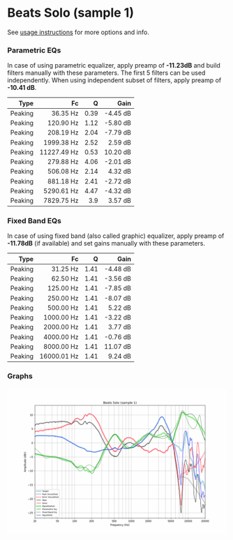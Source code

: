 # Beats Solo (sample 1)
See [usage instructions](https://github.com/jaakkopasanen/AutoEq#usage) for more options and info.

### Parametric EQs
In case of using parametric equalizer, apply preamp of **-11.23dB** and build filters manually
with these parameters. The first 5 filters can be used independently.
When using independent subset of filters, apply preamp of **-10.41 dB**.

| Type    | Fc          |    Q | Gain     |
|--------:|------------:|-----:|---------:|
| Peaking | 36.35 Hz    | 0.39 | -4.45 dB |
| Peaking | 120.90 Hz   | 1.12 | -5.80 dB |
| Peaking | 208.19 Hz   | 2.04 | -7.79 dB |
| Peaking | 1999.38 Hz  | 2.52 | 2.59 dB  |
| Peaking | 11227.49 Hz | 0.53 | 10.20 dB |
| Peaking | 279.88 Hz   | 4.06 | -2.01 dB |
| Peaking | 506.08 Hz   | 2.14 | 4.32 dB  |
| Peaking | 881.18 Hz   | 2.41 | -2.72 dB |
| Peaking | 5290.61 Hz  | 4.47 | -4.32 dB |
| Peaking | 7829.75 Hz  | 3.9  | 3.57 dB  |

### Fixed Band EQs
In case of using fixed band (also called graphic) equalizer, apply preamp of **-11.78dB**
(if available) and set gains manually with these parameters.

| Type    | Fc          |    Q | Gain     |
|--------:|------------:|-----:|---------:|
| Peaking | 31.25 Hz    | 1.41 | -4.48 dB |
| Peaking | 62.50 Hz    | 1.41 | -3.56 dB |
| Peaking | 125.00 Hz   | 1.41 | -7.85 dB |
| Peaking | 250.00 Hz   | 1.41 | -8.07 dB |
| Peaking | 500.00 Hz   | 1.41 | 5.22 dB  |
| Peaking | 1000.00 Hz  | 1.41 | -3.22 dB |
| Peaking | 2000.00 Hz  | 1.41 | 3.77 dB  |
| Peaking | 4000.00 Hz  | 1.41 | -0.76 dB |
| Peaking | 8000.00 Hz  | 1.41 | 11.07 dB |
| Peaking | 16000.01 Hz | 1.41 | 9.24 dB  |

### Graphs
![](./Beats%20Solo%20(sample%201).png)